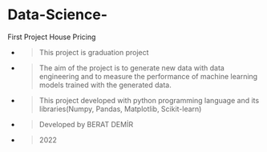 # Data-Science-
First Project House Pricing

- > This project is graduation project

- > The aim of the project is to generate new data with data engineering and to measure the performance of machine learning models trained with the generated data.

- > This project developed with python programming language and its libraries(Numpy, Pandas, Matplotlib, Scikit-learn)

- > Developed by BERAT DEMİR

- > 2022

